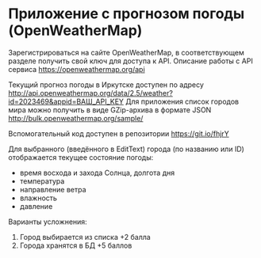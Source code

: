 # Приложение с прогнозом погоды (OpenWeatherMap)
Зарегистрироваться на сайте OpenWeatherMap, в соответствующем разделе получить свой ключ для доступа к API. Описание работы с API сервиса https://openweathermap.org/api

Текущий прогноз погоды в Иркутске доступен по адресу http://api.openweathermap.org/data/2.5/weather?id=2023469&appid=ВАШ_API_KEY
Для приложения список городов мира можно получить в виде GZip-архива в формате JSON http://bulk.openweathermap.org/sample/

Вспомогательный код доступен в репозитории https://git.io/fhjrY

Для выбранного (введённого в EditText) города (по названию или ID) отображается текущее состояние погоды: 
* время восхода и захода Солнца, долгота дня
* температура 
* направление ветра
* влажность
* давление

Варианты усложнения:
1) Город выбирается из списка +2 балла 
2) Города хранятся в БД +5 баллов
